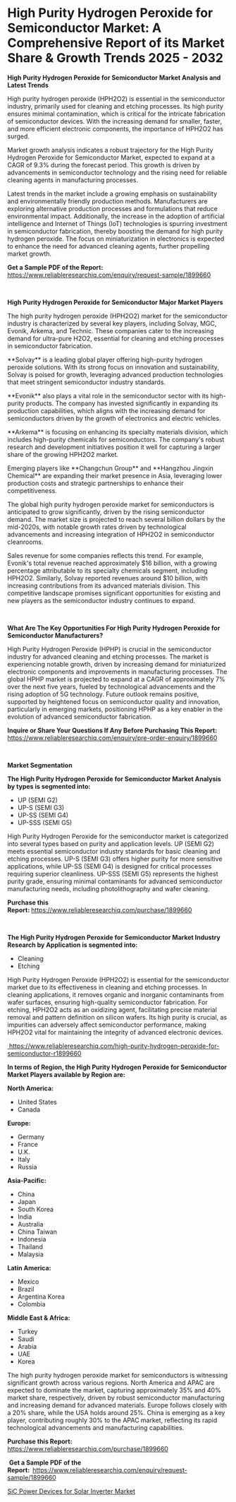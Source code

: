 <p><h1>High Purity Hydrogen Peroxide for Semiconductor Market: A Comprehensive Report of its Market Share & Growth Trends 2025 - 2032</h1></p><p><strong>High Purity Hydrogen Peroxide for Semiconductor Market Analysis and Latest Trends</strong></p>
<p><p>High purity hydrogen peroxide (HPH2O2) is essential in the semiconductor industry, primarily used for cleaning and etching processes. Its high purity ensures minimal contamination, which is critical for the intricate fabrication of semiconductor devices. With the increasing demand for smaller, faster, and more efficient electronic components, the importance of HPH2O2 has surged.</p><p>Market growth analysis indicates a robust trajectory for the High Purity Hydrogen Peroxide for Semiconductor Market, expected to expand at a CAGR of 9.3% during the forecast period. This growth is driven by advancements in semiconductor technology and the rising need for reliable cleaning agents in manufacturing processes.</p><p>Latest trends in the market include a growing emphasis on sustainability and environmentally friendly production methods. Manufacturers are exploring alternative production processes and formulations that reduce environmental impact. Additionally, the increase in the adoption of artificial intelligence and Internet of Things (IoT) technologies is spurring investment in semiconductor fabrication, thereby boosting the demand for high purity hydrogen peroxide. The focus on miniaturization in electronics is expected to enhance the need for advanced cleaning agents, further propelling market growth.</p></p>
<p><strong>Get a Sample PDF of the Report:&nbsp;</strong> <a href="https://www.reliableresearchiq.com/enquiry/request-sample/1899660?utm_campaign=2173&utm_medium=2&utm_source=Github&utm_content=ia&utm_term=13022025&utm_id=high-purity-hydrogen-peroxide-for-semiconductor">https://www.reliableresearchiq.com/enquiry/request-sample/1899660</a></p>
<p>&nbsp;</p>
<p><strong>High Purity Hydrogen Peroxide for Semiconductor Major Market Players</strong></p>
<p><p>The high purity hydrogen peroxide (HPH2O2) market for the semiconductor industry is characterized by several key players, including Solvay, MGC, Evonik, Arkema, and Technic. These companies cater to the increasing demand for ultra-pure H2O2, essential for cleaning and etching processes in semiconductor fabrication.</p><p>**Solvay** is a leading global player offering high-purity hydrogen peroxide solutions. With its strong focus on innovation and sustainability, Solvay is poised for growth, leveraging advanced production technologies that meet stringent semiconductor industry standards.</p><p>**Evonik** also plays a vital role in the semiconductor sector with its high-purity products. The company has invested significantly in expanding its production capabilities, which aligns with the increasing demand for semiconductors driven by the growth of electronics and electric vehicles.</p><p>**Arkema** is focusing on enhancing its specialty materials division, which includes high-purity chemicals for semiconductors. The company's robust research and development initiatives position it well for capturing a larger share of the growing HPH2O2 market.</p><p>Emerging players like **Changchun Group** and **Hangzhou Jingxin Chemical** are expanding their market presence in Asia, leveraging lower production costs and strategic partnerships to enhance their competitiveness.</p><p>The global high purity hydrogen peroxide market for semiconductors is anticipated to grow significantly, driven by the rising semiconductor demand. The market size is projected to reach several billion dollars by the mid-2020s, with notable growth rates driven by technological advancements and increasing integration of HPH2O2 in semiconductor cleanrooms.</p><p>Sales revenue for some companies reflects this trend. For example, Evonik's total revenue reached approximately $16 billion, with a growing percentage attributable to its specialty chemicals segment, including HPH2O2. Similarly, Solvay reported revenues around $10 billion, with increasing contributions from its advanced materials division. This competitive landscape promises significant opportunities for existing and new players as the semiconductor industry continues to expand.</p></p>
<p>&nbsp;</p>
<p><strong>What Are The Key Opportunities For High Purity Hydrogen Peroxide for Semiconductor Manufacturers?</strong></p>
<p><p>High Purity Hydrogen Peroxide (HPHP) is crucial in the semiconductor industry for advanced cleaning and etching processes. The market is experiencing notable growth, driven by increasing demand for miniaturized electronic components and improvements in manufacturing processes. The global HPHP market is projected to expand at a CAGR of approximately 7% over the next five years, fueled by technological advancements and the rising adoption of 5G technology. Future outlook remains positive, supported by heightened focus on semiconductor quality and innovation, particularly in emerging markets, positioning HPHP as a key enabler in the evolution of advanced semiconductor fabrication.</p></p>
<p><strong>Inquire or Share Your Questions If Any Before Purchasing This Report:</strong> <a href="https://www.reliableresearchiq.com/enquiry/pre-order-enquiry/1899660?utm_campaign=2173&utm_medium=2&utm_source=Github&utm_content=ia&utm_term=13022025&utm_id=high-purity-hydrogen-peroxide-for-semiconductor">https://www.reliableresearchiq.com/enquiry/pre-order-enquiry/1899660</a></p>
<p>&nbsp;</p>
<p><strong>Market Segmentation</strong></p>
<p><strong>The High Purity Hydrogen Peroxide for Semiconductor Market Analysis by types is segmented into:</strong></p>
<p><ul><li>UP (SEMI G2)</li><li>UP-S (SEMI G3)</li><li>UP-SS (SEMI G4)</li><li>UP-SSS (SEMI G5)</li></ul></p>
<p><p>High Purity Hydrogen Peroxide for the semiconductor market is categorized into several types based on purity and application levels. UP (SEMI G2) meets essential semiconductor industry standards for basic cleaning and etching processes. UP-S (SEMI G3) offers higher purity for more sensitive applications, while UP-SS (SEMI G4) is designed for critical processes requiring superior cleanliness. UP-SSS (SEMI G5) represents the highest purity grade, ensuring minimal contaminants for advanced semiconductor manufacturing needs, including photolithography and wafer cleaning.</p></p>
<p><strong>Purchase this Report:&nbsp;</strong><a href="https://www.reliableresearchiq.com/purchase/1899660?utm_campaign=2173&utm_medium=2&utm_source=Github&utm_content=ia&utm_term=13022025&utm_id=high-purity-hydrogen-peroxide-for-semiconductor">https://www.reliableresearchiq.com/purchase/1899660</a></p>
<p>&nbsp;</p>
<p><strong>The High Purity Hydrogen Peroxide for Semiconductor Market Industry Research by Application is segmented into:</strong></p>
<p><ul><li>Cleaning</li><li>Etching</li></ul></p>
<p><p>High Purity Hydrogen Peroxide (HPH2O2) is essential for the semiconductor market due to its effectiveness in cleaning and etching processes. In cleaning applications, it removes organic and inorganic contaminants from wafer surfaces, ensuring high-quality semiconductor fabrication. For etching, HPH2O2 acts as an oxidizing agent, facilitating precise material removal and pattern definition on silicon wafers. Its high purity is crucial, as impurities can adversely affect semiconductor performance, making HPH2O2 vital for maintaining the integrity of advanced electronic devices.</p></p>
<p><a href="https://www.reliableresearchiq.com/high-purity-hydrogen-peroxide-for-semiconductor-r1899660?utm_campaign=2173&utm_medium=2&utm_source=Github&utm_content=ia&utm_term=13022025&utm_id=high-purity-hydrogen-peroxide-for-semiconductor">&nbsp;https://www.reliableresearchiq.com/high-purity-hydrogen-peroxide-for-semiconductor-r1899660</a></p>
<p><strong>In terms of Region, the High Purity Hydrogen Peroxide for Semiconductor Market Players available by Region are:</strong></p>
<p>
    <p> <strong> North America: </strong>
        <ul>
            <li>United States</li>
            <li>Canada</li>
        </ul>
        </p> 
    <p> <strong> Europe: </strong>
        <ul>
            <li>Germany</li>
            <li>France</li>
            <li>U.K.</li>
            <li>Italy</li>
            <li>Russia</li>
        </ul>
        </p> 
    <p> <strong> Asia-Pacific: </strong>
        <ul>
            <li>China</li>
            <li>Japan</li>
            <li>South Korea</li>
            <li>India</li>
            <li>Australia</li>
            <li>China Taiwan</li>
            <li>Indonesia</li>
            <li>Thailand</li>
            <li>Malaysia</li>
        </ul>
        </p> 
    <p> <strong> Latin America: </strong>
        <ul>
            <li>Mexico</li>
            <li>Brazil</li>
            <li>Argentina Korea</li>
            <li>Colombia</li>
        </ul>
        </p> 
    <p> <strong> Middle East & Africa: </strong>
        <ul>
            <li>Turkey</li>
            <li>Saudi</li>
            <li>Arabia</li>
            <li>UAE</li>
            <li>Korea</li>
        </ul>
    </p>
    </p>
<p><p>The high purity hydrogen peroxide market for semiconductors is witnessing significant growth across various regions. North America and APAC are expected to dominate the market, capturing approximately 35% and 40% market share, respectively, driven by robust semiconductor manufacturing and increasing demand for advanced materials. Europe follows closely with a 20% share, while the USA holds around 25%. China is emerging as a key player, contributing roughly 30% to the APAC market, reflecting its rapid technological advancements and manufacturing capabilities.</p></p>
<p><strong>Purchase this Report: </strong><a href="https://www.reliableresearchiq.com/purchase/1899660?utm_campaign=2173&utm_medium=2&utm_source=Github&utm_content=ia&utm_term=13022025&utm_id=high-purity-hydrogen-peroxide-for-semiconductor">https://www.reliableresearchiq.com/purchase/1899660</a></p>
<p>&nbsp;<strong>Get a Sample PDF of the Report:&nbsp;&nbsp;</strong><a href="https://www.reliableresearchiq.com/enquiry/request-sample/1899660?utm_campaign=2173&utm_medium=2&utm_source=Github&utm_content=ia&utm_term=13022025&utm_id=high-purity-hydrogen-peroxide-for-semiconductor">https://www.reliableresearchiq.com/enquiry/request-sample/1899660</a></p>
<p><strong></strong></p>
<p><p><a href="https://github.com/seanmcma708/Market-Research-Report-List-1/blob/main/sic-power-devices-for-solar-inverter-market.md?utm_campaign=2173&utm_medium=2&utm_source=Github&utm_content=ia&utm_term=13022025&utm_id=high-purity-hydrogen-peroxide-for-semiconductor">SiC Power Devices for Solar Inverter Market</a></p></p>